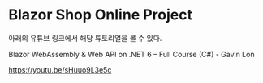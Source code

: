 # Blazor Shop Online Project


아래의 유튜브 링크에서 해당 튜토리얼을 볼 수 있다.

Blazor WebAssembly & Web API on .NET 6 – Full Course (C#)  - Gavin Lon

https://youtu.be/sHuuo9L3e5c